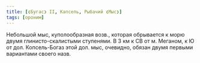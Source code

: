 ```yaml
---
title: [❮Бугас❯ II, Капсель, Рыбачий ❮Мыс❯]
tags: [ороним]
---
```


Небольшой мыс, куполообразная возв., которая обрывается к морю двумя
глинисто-скалистыми ступенями. В 3 км к СВ от м. Меганом, к Ю от дол.
Копсель-Богаз этой дол. мыс, очевидно, обязан двумя первыми вариантами своего
назв.
